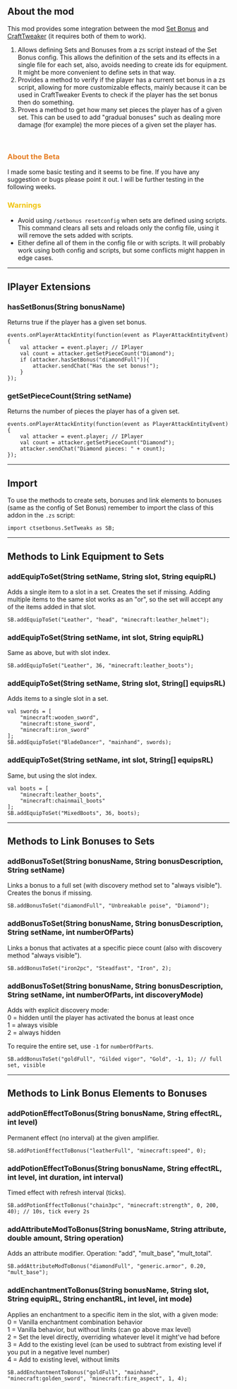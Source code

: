 
## About the mod

This mod provides some integration between the mod [Set Bonus](https://www.curseforge.com/minecraft/mc-mods/set-bonus) and [CraftTweaker](https://www.curseforge.com/minecraft/mc-mods/crafttweaker) (it requires both of them to work).

1.  Allows defining Sets and Bonuses from a zs script instead of the Set Bonus config. This allows the definition of the sets and its effects in a single file for each set, also, avoids needing to create ids for equipment. It might be more convenient to define sets in that way.
2.  Provides a method to verify if the player has a current set bonus in a zs script, allowing for more customizable effects, mainly because it can be used in CraftTweaker Events to check if the player has the set bonus then do something.
3.  Proves a method to get how many set pieces the player has of a given set. This can be used to add "gradual bonuses" such as dealing more damage (for example) the more pieces of a given set the player has.

<br/>

### <span style="color:#E67E23;">About the Beta</span>
I made some basic testing and it seems to be fine. If you have any suggestion or bugs please point it out. I will be further testing in the following weeks.

### <span style="color:#F1C40F;">Warnings</span>
* Avoid using `/setbonus resetconfig` when sets are defined using scripts. This command clears all sets and reloads only the config file, using it will remove the sets added with scripts.
* Either define all of them in the config file or with scripts. It will probably work using both config and scripts, but some conflicts might happen in edge cases.

---

## IPlayer Extensions

### hasSetBonus(String bonusName)
Returns true if the player has a given set bonus.
```zenscript
events.onPlayerAttackEntity(function(event as PlayerAttackEntityEvent) {
    val attacker = event.player; // IPlayer
    val count = attacker.getSetPieceCount("Diamond");
    if (attacker.hasSetBonus("diamondFull")){
        attacker.sendChat("Has the set bonus!");
    }
});
```

### getSetPieceCount(String setName) 
Returns the number of pieces the player has of a given set.
```zenscript
events.onPlayerAttackEntity(function(event as PlayerAttackEntityEvent) {
    val attacker = event.player; // IPlayer
    val count = attacker.getSetPieceCount("Diamond");
    attacker.sendChat("Diamond pieces: " + count);
});
```

---

## Import

To use the methods to create sets, bonuses and link elements to bonuses (same as the config of Set Bonus) remember to import the class of this addon in the `.zs` script:

```zenscript
import ctsetbonus.SetTweaks as SB;
```

---

## Methods to Link Equipment to Sets

### addEquipToSet(String setName, String slot, String equipRL)
Adds a single item to a slot in a set. Creates the set if missing. Adding multiple items to the same slot works as an "or", so the set will accept any of the items added in that slot.
```zenscript
SB.addEquipToSet("Leather", "head", "minecraft:leather_helmet");
```

### addEquipToSet(String setName, int slot, String equipRL)
Same as above, but with slot index.
```zenscript
SB.addEquipToSet("Leather", 36, "minecraft:leather_boots");
```

### addEquipToSet(String setName, String slot, String[] equipsRL)
Adds items to a single slot in a set.
```zenscript
val swords = [
    "minecraft:wooden_sword",
    "minecraft:stone_sword",
    "minecraft:iron_sword"
];
SB.addEquipToSet("BladeDancer", "mainhand", swords);
```

### addEquipToSet(String setName, int slot, String[] equipsRL)
Same, but using the slot index.
```zenscript
val boots = [
    "minecraft:leather_boots", 
    "minecraft:chainmail_boots"
];
SB.addEquipToSet("MixedBoots", 36, boots);
```

---

## Methods to Link Bonuses to Sets

### addBonusToSet(String bonusName, String bonusDescription, String setName)
Links a bonus to a full set (with discovery method set to "always visible"). Creates the bonus if missing.
```zenscript
SB.addBonusToSet("diamondFull", "Unbreakable poise", "Diamond");
```

### addBonusToSet(String bonusName, String bonusDescription, String setName, int numberOfParts)
Links a bonus that activates at a specific piece count (also with discovery method "always visible").
```zenscript
SB.addBonusToSet("iron2pc", "Steadfast", "Iron", 2);
```

### addBonusToSet(String bonusName, String bonusDescription, String setName, int numberOfParts, int discoveryMode)
Adds with explicit discovery mode:  
0 = hidden until the player has activated the bonus at least once  
1 = always visible  
2 = always hidden  

To require the entire set, use `-1` for `numberOfParts`.
```zenscript
SB.addBonusToSet("goldFull", "Gilded vigor", "Gold", -1, 1); // full set, visible
```

---

## Methods to Link Bonus Elements to Bonuses

### addPotionEffectToBonus(String bonusName, String effectRL, int level)
Permanent effect (no interval) at the given amplifier.
```zenscript
SB.addPotionEffectToBonus("leatherFull", "minecraft:speed", 0);
```

### addPotionEffectToBonus(String bonusName, String effectRL, int level, int duration, int interval)
Timed effect with refresh interval (ticks).
```zenscript
SB.addPotionEffectToBonus("chain3pc", "minecraft:strength", 0, 200, 40); // 10s, tick every 2s
```

### addAttributeModToBonus(String bonusName, String attribute, double amount, String operation)
Adds an attribute modifier. Operation: "add", "mult_base", "mult_total".
```zenscript
SB.addAttributeModToBonus("diamondFull", "generic.armor", 0.20, "mult_base");
```

### addEnchantmentToBonus(String bonusName, String slot, String equipRL, String enchantRL, int level, int mode)
Applies an enchantment to a specific item in the slot, with a given mode:  
0 = Vanilla enchantment combination behavior  
1 = Vanilla behavior, but without limits (can go above max level)  
2 = Set the level directly, overriding whatever level it might've had before  
3 = Add to the existing level (can be used to subtract from existing level if you put in a negative level number)  
4 = Add to existing level, without limits  

```zenscript
SB.addEnchantmentToBonus("goldFull", "mainhand", "minecraft:golden_sword", "minecraft:fire_aspect", 1, 4);
```

